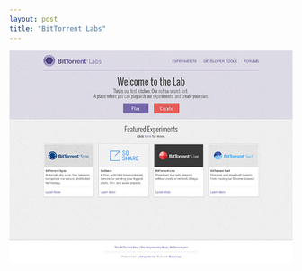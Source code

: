```yaml
---
layout: post
title: "BitTorrent Labs"
---
```


<a class="thumbnail" href="http://labs.bittorrent.com" target="_blank">
  <img src="/screenshots/bittorrent-labs.jpg">
</a>
